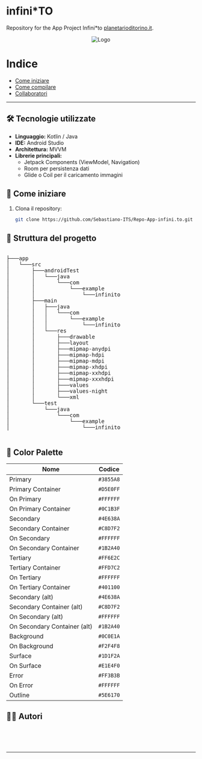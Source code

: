 # infini*TO


Repository for the App Project Infini*to [planetarioditorino.it](https://planetarioditorino.it/).


<p align="center">
  <img src="https://www.turismoitalianews.it/images/stories/loghi/TorinoPlanetarioLogo.jpg" alt="Logo" />
</p>




# Indice

- [Come iniziare](#come-iniziare)
- [Come compilare](#🚀-come-compilare-il-progetto)
- [Collaboratori](#👨‍💻-autori)

---


## 🛠️ Tecnologie utilizzate

- **Linguaggio:** Kotlin / Java
- **IDE:** Android Studio
- **Architettura:** MVVM
- **Librerie principali:**
  - Jetpack Components (ViewModel, Navigation)
  - Room per persistenza dati
  - Glide o Coil per il caricamento immagini

## 🚀 Come iniziare

1. Clona il repository:
   ```bash
   git clone https://github.com/Sebastiano-ITS/Repo-App-infini.to.git
   ```

## 📂 Struttura del progetto

<pre>

├───app
│   └───src
│       ├───androidTest
│       │   └───java
│       │       └───com
│       │           └───example
│       │               └───infinito
│       ├───main
│       │   ├───java
│       │   │   └───com
│       │   │       └───example
│       │   │           └───infinito
│       │   └───res
│       │       ├───drawable
│       │       ├───layout
│       │       ├───mipmap-anydpi
│       │       ├───mipmap-hdpi
│       │       ├───mipmap-mdpi
│       │       ├───mipmap-xhdpi
│       │       ├───mipmap-xxhdpi
│       │       ├───mipmap-xxxhdpi
│       │       ├───values
│       │       ├───values-night
│       │       └───xml
│       └───test
│           └───java
│               └───com
│                   └───example
│                       └───infinito

</pre>

## 🎨 Color Palette

| Nome                        | Codice     |
|-----------------------------|------------|
| Primary                     | `#3855A8`  |
| Primary Container           | `#D5E0FF`  |
| On Primary                  | `#FFFFFF`  |
| On Primary Container        | `#0C1B3F`  |
| Secondary                   | `#4E638A`  |
| Secondary Container         | `#C8D7F2`  |
| On Secondary                | `#FFFFFF`  |
| On Secondary Container      | `#1B2A40`  |
| Tertiary                   | `#FF6E2C`  |
| Tertiary Container         | `#FFD7C2`  |
| On Tertiary                | `#FFFFFF`  |
| On Tertiary Container      | `#401100`  |
| Secondary (alt)            | `#4E638A`  |
| Secondary Container (alt)  | `#C8D7F2`  |
| On Secondary (alt)         | `#FFFFFF`  |
| On Secondary Container (alt)| `#1B2A40` |
| Background                 | `#0C0E1A`  |
| On Background              | `#F2F4F8`  |
| Surface                    | `#1D1F2A`  |
| On Surface                 | `#E1E4F0`  |
| Error                      | `#FF3B3B`  |
| On Error                   | `#FFFFFF`  |
| Outline                    | `#5E6170`  |




## 👨‍💻 Autori

<div
style="display: flex;
  flex-direction: row;
">

<div style="
  width: 50px;
  height: 50px;
  background-image: url('https://github.com/AlbusITS.png');
  background-size: cover;
  background-position: center;
  border-radius: 20%;
">
</div>

<div style="
  width: 50px;
  height: 50px;
  background-image: url('https://github.com/AleNino1210.png');
  background-size: cover;
  background-position: center;
  border-radius: 20%;
">
</div>

<div style="
  width: 50px;
  height: 50px;
  background-image: url('https://github.com/itsvachun.png');
  background-size: cover;
  background-position: center;
  border-radius: 20%;
">
</div>

<div style="
  width: 50px;
  height: 50px;
  background-image: url('https://github.com/Sebastiano-ITS.png');
  background-size: cover;
  background-position: center;
  border-radius: 20%;
">
</div>

<div style="
  width: 50px;
  height: 50px;
  background-image: url('https://github.com/edo0204.png');
  background-size: cover;
  background-position: center;
  border-radius: 20%;
">
</div>

</div>


---
